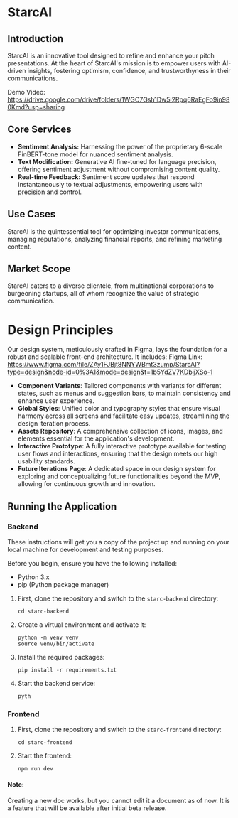 # StarcAI

## Introduction

StarcAI is an innovative tool designed to refine and enhance your pitch presentations. At the heart of StarcAI's mission is to empower users with AI-driven insights, fostering optimism, confidence, and trustworthyness in their communications.

Demo Video: https://drive.google.com/drive/folders/1WGC7Gsh1Dw5i2Rpq6RaEgFo9in980Kmd?usp=sharing

## Core Services

- **Sentiment Analysis:** Harnessing the power of the proprietary 6-scale FinBERT-tone model for nuanced sentiment analysis.
- **Text Modification:** Generative AI fine-tuned for language precision, offering sentiment adjustment without compromising content quality.
- **Real-time Feedback:** Sentiment score updates that respond instantaneously to textual adjustments, empowering users with precision and control.

## Use Cases

StarcAI is the quintessential tool for optimizing investor communications, managing reputations, analyzing financial reports, and refining marketing content.

## Market Scope

StarcAI caters to a diverse clientele, from multinational corporations to burgeoning startups, all of whom recognize the value of strategic communication.

# Design Principles

Our design system, meticulously crafted in Figma, lays the foundation for a robust and scalable front-end architecture. It includes:
Figma Link: https://www.figma.com/file/ZAy1FJBjt8NNYWBmt3zump/StarcAI?type=design&node-id=0%3A1&mode=design&t=1b5YdZV7KDbijXSo-1

- **Component Variants**: Tailored components with variants for different states, such as menus and suggestion bars, to maintain consistency and enhance user experience.
- **Global Styles**: Unified color and typography styles that ensure visual harmony across all screens and facilitate easy updates, streamlining the design iteration process.
- **Assets Repository**: A comprehensive collection of icons, images, and elements essential for the application's development.
- **Interactive Prototype**: A fully interactive prototype available for testing user flows and interactions, ensuring that the design meets our high usability standards.
- **Future Iterations Page**: A dedicated space in our design system for exploring and conceptualizing future functionalities beyond the MVP, allowing for continuous growth and innovation.


## Running the Application

### Backend

These instructions will get you a copy of the project up and running on your local machine for development and testing purposes.

Before you begin, ensure you have the following installed:
- Python 3.x
- pip (Python package manager)

1. First, clone the repository and switch to the `starc-backend` directory:
   ```
   cd starc-backend
   ```

2. Create a virtual environment and activate it:
   ```
   python -m venv venv
   source venv/bin/activate
   ```

3. Install the required packages:
   ```
   pip install -r requirements.txt
   ```

4. Start the backend service:
   ```
   pyth

### Frontend

1. First, clone the repository and switch to the `starc-frontend` directory:
   ```
   cd starc-frontend
   ```

2. Start the frontend:
   ```
   npm run dev
   ```

#### Note:
Creating a new doc works, but you cannot edit it a document as of now. It is a feature that will be available after initial beta release. 
